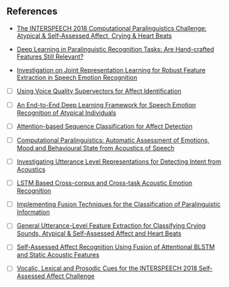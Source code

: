 
<h2> References </h2>

 
* [The INTERSPEECH 2018 Computational Paralinguistics Challenge: Atypical & Self-Assessed Affect, Crying & Heart Beats](https://www.isca-speech.org/archive/Interspeech_2018/pdfs/0051.pdf) 

* [Deep Learning in Paralinguistic Recognition Tasks: Are Hand-crafted Features Still Relevant?](https://www.isca-speech.org/archive/Interspeech_2018/pdfs/1238.pdf) 

* [Investigation on Joint Representation Learning for Robust Feature Extraction in Speech Emotion Recognition](https://www.isca-speech.org/archive/Interspeech_2018/pdfs/1832.pdf)

- [ ] [Using Voice Quality Supervectors for Affect Identification](https://www.isca-speech.org/archive/Interspeech_2018/pdfs/1401.pdf)

- [ ] [An End-to-End Deep Learning Framework for Speech Emotion Recognition of Atypical Individuals](https://www.isca-speech.org/archive/Interspeech_2018/pdfs/2581.pdf)

- [ ] [Attention-based Sequence Classification for Affect Detection](https://www.isca-speech.org/archive/Interspeech_2018/pdfs/1610.pdf)

- [ ] [Computational Paralinguistics: Automatic Assessment of Emotions, Mood and Behavioural State from Acoustics of Speech](https://www.isca-speech.org/archive/Interspeech_2018/pdfs/2019.pdf)

- [ ] [Investigating Utterance Level Representations for Detecting Intent from Acoustics](https://www.isca-speech.org/archive/Interspeech_2018/pdfs/2149.pdf)

- [ ] [LSTM Based Cross-corpus and Cross-task Acoustic Emotion Recognition](https://www.isca-speech.org/archive/Interspeech_2018/pdfs/2298.pdf)

- [ ] [Implementing Fusion Techniques for the Classification of Paralinguistic Information](https://www.isca-speech.org/archive/Interspeech_2018/pdfs/2360.pdf)

- [ ] [General Utterance-Level Feature Extraction for Classifying Crying Sounds, Atypical & Self-Assessed Affect and Heart Beats](https://www.isca-speech.org/archive/Interspeech_2018/pdfs/1076.pdf)

- [ ] [Self-Assessed Affect Recognition Using Fusion of Attentional BLSTM and Static Acoustic Features](https://www.isca-speech.org/archive/Interspeech_2018/pdfs/2261.pdf)

- [ ] [Vocalic, Lexical and Prosodic Cues for the INTERSPEECH 2018 Self-Assessed Affect Challenge](https://www.isca-speech.org/archive/Interspeech_2018/pdfs/1331.pdf)


